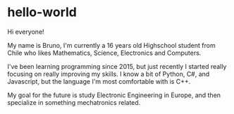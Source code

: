 # hello-world

Hi everyone!

My name is Bruno, I'm currently a 16 years old Highschool student from Chile who likes Mathematics, Science, Electronics and Computers.

I've been learning programming since 2015, but just recently I started really focusing on really improving my skills. I know a bit of Python, C#, and Javascript, but the language I'm most comfortable with is C++.

My goal for the future is study Electronic Engineering in Europe, and then specialize in something mechatronics related.
